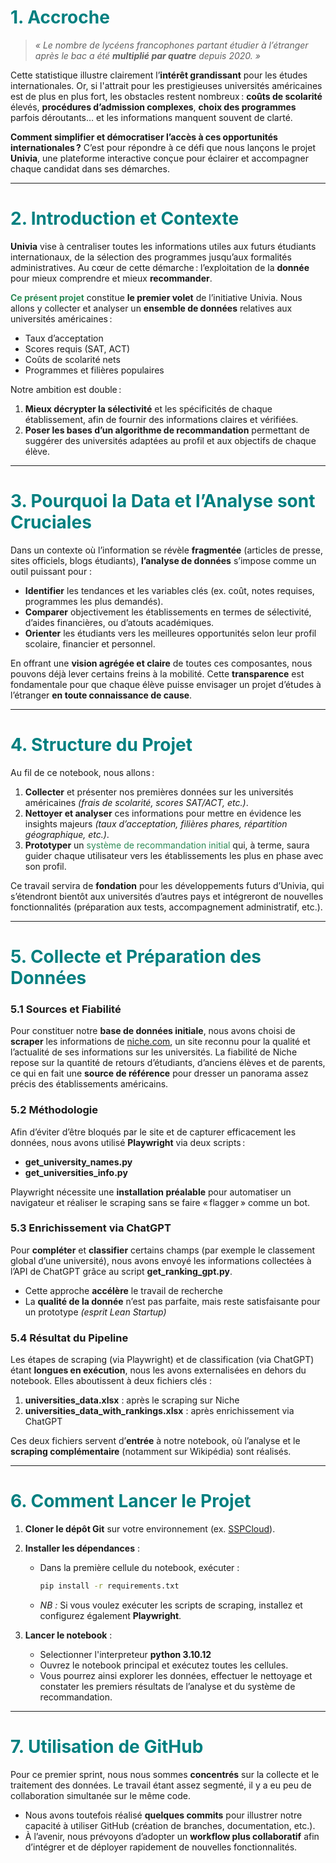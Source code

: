 # <span style="color:#008080">1. Accroche</span>

> *« Le nombre de lycéens francophones partant étudier à l’étranger après le bac a été **multiplié par quatre** depuis 2020. »*

Cette statistique illustre clairement l’**intérêt grandissant** pour les études internationales. Or, si l'attrait pour les prestigieuses universités américaines est de plus en plus fort, les obstacles restent nombreux : **coûts de scolarité** élevés, **procédures d’admission complexes**, **choix des programmes** parfois déroutants… et les informations manquent souvent de clarté.

**Comment simplifier et démocratiser l’accès à ces opportunités internationales ?** C’est pour répondre à ce défi que nous lançons le projet **Univia**, une plateforme interactive conçue pour éclairer et accompagner chaque candidat dans ses démarches.

---

# <span style="color:#008080">2. Introduction et Contexte</span>

**Univia** vise à centraliser toutes les informations utiles aux futurs étudiants internationaux, de la sélection des programmes jusqu’aux formalités administratives. Au cœur de cette démarche : l’exploitation de la **donnée** pour mieux comprendre et mieux **recommander**.

<span style="color:#2E8B57">**Ce présent projet**</span> constitue **le premier volet** de l’initiative Univia. Nous allons y collecter et analyser un **ensemble de données** relatives aux universités américaines :  
- Taux d’acceptation  
- Scores requis (SAT, ACT)  
- Coûts de scolarité nets  
- Programmes et filières populaires  

Notre ambition est double :  
1. **Mieux décrypter la sélectivité** et les spécificités de chaque établissement, afin de fournir des informations claires et vérifiées.  
2. **Poser les bases d’un algorithme de recommandation** permettant de suggérer des universités adaptées au profil et aux objectifs de chaque élève.

---

# <span style="color:#008080">3. Pourquoi la Data et l’Analyse sont Cruciales</span>

Dans un contexte où l’information se révèle **fragmentée** (articles de presse, sites officiels, blogs étudiants), **l’analyse de données** s’impose comme un outil puissant pour :

- **Identifier** les tendances et les variables clés (ex. coût, notes requises, programmes les plus demandés).  
- **Comparer** objectivement les établissements en termes de sélectivité, d’aides financières, ou d’atouts académiques.  
- **Orienter** les étudiants vers les meilleures opportunités selon leur profil scolaire, financier et personnel.  

En offrant une **vision agrégée et claire** de toutes ces composantes, nous pouvons déjà lever certains freins à la mobilité. Cette **transparence** est fondamentale pour que chaque élève puisse envisager un projet d’études à l’étranger **en toute connaissance de cause**.

---

# <span style="color:#008080">4. Structure du Projet</span>

Au fil de ce notebook, nous allons :

1. **Collecter** et présenter nos premières données sur les universités américaines *(frais de scolarité, scores SAT/ACT, etc.)*.  
2. **Nettoyer et analyser** ces informations pour mettre en évidence les insights majeurs *(taux d’acceptation, filières phares, répartition géographique, etc.)*.  
3. **Prototyper** un <span style="color:#2E8B57">système de recommandation initial</span> qui, à terme, saura guider chaque utilisateur vers les établissements les plus en phase avec son profil.  

Ce travail servira de **fondation** pour les développements futurs d’Univia, qui s’étendront bientôt aux universités d’autres pays et intégreront de nouvelles fonctionnalités (préparation aux tests, accompagnement administratif, etc.).

---

# <span style="color:#008080">5. Collecte et Préparation des Données</span>

### 5.1 Sources et Fiabilité
Pour constituer notre **base de données initiale**, nous avons choisi de **scraper** les informations de [niche.com](https://www.niche.com/), un site reconnu pour la qualité et l’actualité de ses informations sur les universités. La fiabilité de Niche repose sur la quantité de retours d’étudiants, d’anciens élèves et de parents, ce qui en fait une **source de référence** pour dresser un panorama assez précis des établissements américains.

### 5.2 Méthodologie
Afin d’éviter d’être bloqués par le site et de capturer efficacement les données, nous avons utilisé **Playwright** via deux scripts :  
- **get_university_names.py**  
- **get_universities_info.py**  

Playwright nécessite une **installation préalable** pour automatiser un navigateur et réaliser le scraping sans se faire « flagger » comme un bot.

### 5.3 Enrichissement via ChatGPT
Pour **compléter** et **classifier** certains champs (par exemple le classement global d’une université), nous avons envoyé les informations collectées à l’API de ChatGPT grâce au script **get_ranking_gpt.py**.  
- Cette approche **accélère** le travail de recherche  
- La **qualité de la donnée** n’est pas parfaite, mais reste satisfaisante pour un prototype *(esprit Lean Startup)*

### 5.4 Résultat du Pipeline
Les étapes de scraping (via Playwright) et de classification (via ChatGPT) étant **longues en exécution**, nous les avons externalisées en dehors du notebook. Elles aboutissent à deux fichiers clés :  
1. **universities_data.xlsx** : après le scraping sur Niche  
2. **universities_data_with_rankings.xlsx** : après enrichissement via ChatGPT  

Ces deux fichiers servent d’**entrée** à notre notebook, où l’analyse et le **scraping complémentaire** (notamment sur Wikipédia) sont réalisés.

---

# <span style="color:#008080">6. Comment Lancer le Projet</span>

1. **Cloner le dépôt Git** sur votre environnement (ex. [SSPCloud](https://www.sspcloud.fr/)).  

2. **Installer les dépendances** :  
   - Dans la première cellule du notebook, exécuter :  
     ```bash
     pip install -r requirements.txt
     ```
   - *NB :* Si vous voulez exécuter les scripts de scraping, installez et configurez également **Playwright**.

3. **Lancer le notebook** :
   - Selectionner l'interpreteur **python 3.10.12**
   - Ouvrez le notebook principal et exécutez toutes les cellules.  
   - Vous pourrez ainsi explorer les données, effectuer le nettoyage et constater les premiers résultats de l’analyse et du système de recommandation.

---

# <span style="color:#008080">7. Utilisation de GitHub</span>

Pour ce premier sprint, nous nous sommes **concentrés** sur la collecte et le traitement des données. Le travail étant assez segmenté, il y a eu peu de collaboration simultanée sur le même code.  
- Nous avons toutefois réalisé **quelques commits** pour illustrer notre capacité à utiliser GitHub (création de branches, documentation, etc.).  
- À l’avenir, nous prévoyons d’adopter un **workflow plus collaboratif** afin d’intégrer et de déployer rapidement de nouvelles fonctionnalités.


